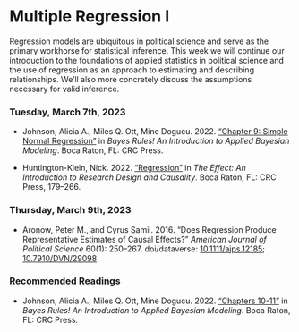 Multiple Regression I
================

Regression models are ubiquitous in political science and serve as the
primary workhorse for statistical inference. This week we will continue
our introduction to the foundations of applied statistics in political
science and the use of regression as an approach to estimating and
describing relationships. We’ll also more concretely discuss the
assumptions necessary for valid inference.

### Tuesday, March 7th, 2023

- Johnson, Alicia A., Miles Q. Ott, Mine Dogucu. 2022. [“Chapter 9:
  Simple Normal
  Regression”](https://www.bayesrulesbook.com/chapter-9.html) in *Bayes
  Rules! An Introduction to Applied Bayesian Modeling*. Boca Raton, FL:
  CRC Press.

- Huntington-Klein, Nick. 2022.
  [“Regression”](https://theeffectbook.net/ch-StatisticalAdjustment.html)
  in *The Effect: An Introduction to Research Design and Causality*.
  Boca Raton, FL: CRC Press, 179–266.

### Thursday, March 9th, 2023

- Aronow, Peter M., and Cyrus Samii. 2016. “Does Regression Produce
  Representative Estimates of Causal Effects?” *American Journal of
  Political Science* 60(1): 250–267. doi/dataverse:
  [10.1111/ajps.12185](https://doi.org/10.1111/ajps.12185);
  [10.7910/DVN/29098](https://dataverse.harvard.edu/dataset.xhtml?persistentId=doi:10.7910/DVN/29098)

### Recommended Readings

- Johnson, Alicia A., Miles Q. Ott, Mine Dogucu. 2022. [“Chapters
  10-11”](https://www.bayesrulesbook.com/chapter-10.html) in *Bayes
  Rules! An Introduction to Applied Bayesian Modeling*. Boca Raton, FL:
  CRC Press.
